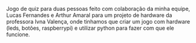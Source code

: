 Jogo de quiz para duas pessoas feito com colaboração da minha equipe, Lucas Fernandes e Arthur Amaral para um projeto de hardware da professora Ivna Valença, onde tinhamos que criar um jogo com hardware (leds, botões, raspberrypi) e utilizar python para fazer com que ele funcione.